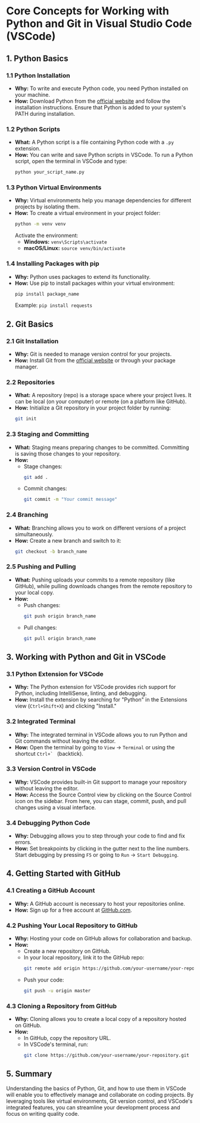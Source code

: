 # Core Concepts for Working with Python and Git in Visual Studio Code (VSCode)

## 1. Python Basics

### 1.1 Python Installation
   - **Why:** To write and execute Python code, you need Python installed on your machine.
   - **How:** Download Python from the [official website](https://www.python.org/downloads/) and follow the installation instructions. Ensure that Python is added to your system's PATH during installation.

### 1.2 Python Scripts
   - **What:** A Python script is a file containing Python code with a `.py` extension.
   - **How:** You can write and save Python scripts in VSCode. To run a Python script, open the terminal in VSCode and type:
     ```bash
     python your_script_name.py
     ```

### 1.3 Python Virtual Environments
   - **Why:** Virtual environments help you manage dependencies for different projects by isolating them.
   - **How:** To create a virtual environment in your project folder:
     ```bash
     python -m venv venv
     ```
     Activate the environment:
     - **Windows:** `venv\Scripts\activate`
     - **macOS/Linux:** `source venv/bin/activate`

### 1.4 Installing Packages with pip
   - **Why:** Python uses packages to extend its functionality.
   - **How:** Use pip to install packages within your virtual environment:
     ```bash
     pip install package_name
     ```
     Example: `pip install requests`

## 2. Git Basics

### 2.1 Git Installation
   - **Why:** Git is needed to manage version control for your projects.
   - **How:** Install Git from the [official website](https://git-scm.com/) or through your package manager.

### 2.2 Repositories
   - **What:** A repository (repo) is a storage space where your project lives. It can be local (on your computer) or remote (on a platform like GitHub).
   - **How:** Initialize a Git repository in your project folder by running:
     ```bash
     git init
     ```

### 2.3 Staging and Committing
   - **What:** Staging means preparing changes to be committed. Committing is saving those changes to your repository.
   - **How:**
     - Stage changes:
       ```bash
       git add .
       ```
     - Commit changes:
       ```bash
       git commit -m "Your commit message"
       ```

### 2.4 Branching
   - **What:** Branching allows you to work on different versions of a project simultaneously.
   - **How:** Create a new branch and switch to it:
     ```bash
     git checkout -b branch_name
     ```

### 2.5 Pushing and Pulling
   - **What:** Pushing uploads your commits to a remote repository (like GitHub), while pulling downloads changes from the remote repository to your local copy.
   - **How:**
     - Push changes:
       ```bash
       git push origin branch_name
       ```
     - Pull changes:
       ```bash
       git pull origin branch_name
       ```

## 3. Working with Python and Git in VSCode

### 3.1 Python Extension for VSCode
   - **Why:** The Python extension for VSCode provides rich support for Python, including IntelliSense, linting, and debugging.
   - **How:** Install the extension by searching for "Python" in the Extensions view (`Ctrl+Shift+X`) and clicking "Install."

### 3.2 Integrated Terminal
   - **Why:** The integrated terminal in VSCode allows you to run Python and Git commands without leaving the editor.
   - **How:** Open the terminal by going to `View` -> `Terminal` or using the shortcut ``Ctrl+` `` (backtick).

### 3.3 Version Control in VSCode
   - **Why:** VSCode provides built-in Git support to manage your repository without leaving the editor.
   - **How:** Access the Source Control view by clicking on the Source Control icon on the sidebar. From here, you can stage, commit, push, and pull changes using a visual interface.

### 3.4 Debugging Python Code
   - **Why:** Debugging allows you to step through your code to find and fix errors.
   - **How:** Set breakpoints by clicking in the gutter next to the line numbers. Start debugging by pressing `F5` or going to `Run` -> `Start Debugging`.

## 4. Getting Started with GitHub

### 4.1 Creating a GitHub Account
   - **Why:** A GitHub account is necessary to host your repositories online.
   - **How:** Sign up for a free account at [GitHub.com](https://github.com/).

### 4.2 Pushing Your Local Repository to GitHub
   - **Why:** Hosting your code on GitHub allows for collaboration and backup.
   - **How:**
     - Create a new repository on GitHub.
     - In your local repository, link it to the GitHub repo:
       ```bash
       git remote add origin https://github.com/your-username/your-repository.git
       ```
     - Push your code:
       ```bash
       git push -u origin master
       ```

### 4.3 Cloning a Repository from GitHub
   - **Why:** Cloning allows you to create a local copy of a repository hosted on GitHub.
   - **How:**
     - In GitHub, copy the repository URL.
     - In VSCode's terminal, run:
       ```bash
       git clone https://github.com/your-username/your-repository.git
       ```

## 5. Summary

Understanding the basics of Python, Git, and how to use them in VSCode will enable you to effectively manage and collaborate on coding projects. By leveraging tools like virtual environments, Git version control, and VSCode's integrated features, you can streamline your development process and focus on writing quality code.
